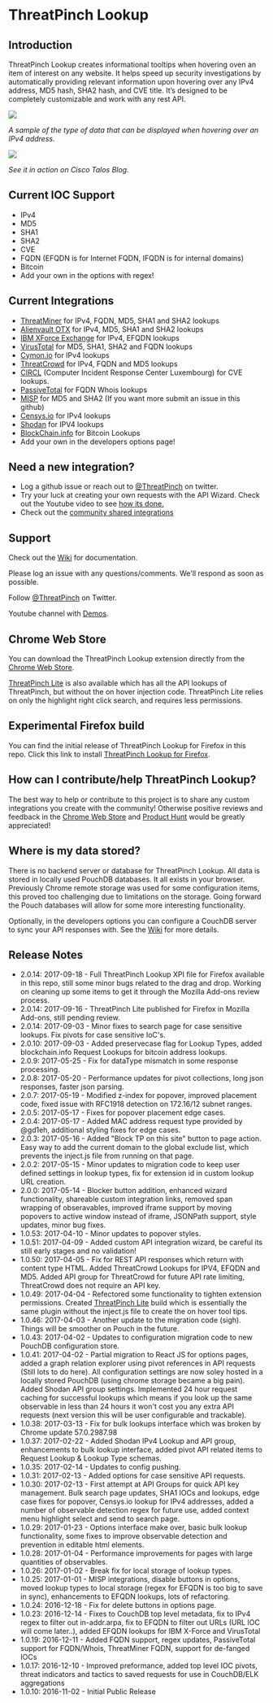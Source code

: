 # ThreatPinch Lookup

## Introduction

ThreatPinch Lookup creates informational tooltips when hovering oven an item of interest on any website. It helps speed up security investigations by automatically providing relevant information upon hovering over any IPv4 address, MD5 hash, SHA2 hash, and CVE title. It’s designed to be completely customizable and work with any rest API.

![](https://cloud.githubusercontent.com/assets/6827829/19833788/3c4df320-9e1d-11e6-8c4e-1095e3cc1ac6.png)

_A sample of the type of data that can be displayed when hovering over an IPv4 address._

![](https://github.com/cloudtracer/ThreatPinchLookup/blob/master/talosblog2.gif)

_See it in action on Cisco Talos Blog._



## Current IOC Support
- IPv4
- MD5
- SHA1
- SHA2
- CVE
- FQDN (EFQDN is for Internet FQDN, IFQDN is for internal domains)
- Bitcoin
- Add your own in the options with regex!

## Current Integrations
- [ThreatMiner](https://www.threatminer.org/) for IPv4, FQDN, MD5, SHA1 and SHA2 lookups
- [Alienvault OTX](https://otx.alienvault.com/) for IPv4, MD5, SHA1 and SHA2 lookups
- [IBM XForce Exchange](https://exchange.xforce.ibmcloud.com/) for IPv4, EFQDN lookups
- [VirusTotal](https://www.virustotal.com/) for MD5, SHA1, SHA2 and FQDN lookups
- [Cymon.io](https://cymon.io/) for IPv4 lookups
- [ThreatCrowd](https://www.threatcrowd.org/) for IPv4, FQDN and MD5 lookups
- [CIRCL](https://www.circl.lu/) (Computer Incident Response Center Luxembourg) for CVE lookups.
- [PassiveTotal](https://www.passivetotal.org/) for FQDN Whois lookups
- [MISP](http://www.misp-project.org/) for MD5 and SHA2 (If you want more submit an issue in this github)
- [Censys.io](https://censys.io/) for IPv4 lookups
- [Shodan](https://www.shodan.io/) for IPV4 lookups
- [BlockChain.info](https://blockchain.info/) for Bitcoin Lookups
- Add your own in the developers options page!

## Need a new integration?
- Log a github issue or reach out to [@ThreatPinch](https://twitter.com/ThreatPinch) on twitter.
- Try your luck at creating your own requests with the API Wizard. Check out the Youtube video to see [how its done.](https://www.youtube.com/watch?v=XM_eRM7pYos)
- Check out the [community shared integrations](https://github.com/cloudtracer/ThreatPinchLookup/wiki/3.0---Community-Shared-Integrations)

## Support

Check out the [Wiki](https://github.com/cloudtracer/ThreatPinchLookup/wiki) for documentation.

Please log an issue with any questions/comments. We'll respond as soon as possible. 

Follow [@ThreatPinch](https://twitter.com/ThreatPinch) on Twitter.

Youtube channel with [Demos](https://www.youtube.com/channel/UCuhYaI1qbb-exuhzscp3HBQ).

## Chrome Web Store

You can download the ThreatPinch Lookup extension directly from the [Chrome Web Store](https://chrome.google.com/webstore/detail/threatpinch-lookup/ljdgplocfnmnofbhpkjclbefmjoikgke).

[ThreatPinch Lite](https://chrome.google.com/webstore/detail/threatpinch-lite/jcjcflihdgdhapkadakfahkplbafobbi) is also available which has all the API lookups of ThreatPinch, but without the on hover injection code. ThreatPinch Lite relies on only the highlight right click search, and requires less permissions.

## Experimental Firefox build

You can find the initial release of ThreatPinch Lookup for Firefox in this repo. Click this link to install [ThreatPinch Lookup for Firefox](https://github.com/cloudtracer/ThreatPinchLookup/raw/master/ThreatPinchLookupFirefox.xpi).

## How can I contribute/help ThreatPinch Lookup?

The best way to help or contribute to this project is to share any custom integrations you create with the community! Otherwise positive reviews and feedback in the [Chrome Web Store](https://chrome.google.com/webstore/detail/threatpinch-lookup/ljdgplocfnmnofbhpkjclbefmjoikgke) and [Product Hunt](https://www.producthunt.com/posts/threatpinch-lookup) would be greatly appreciated!

## Where is my data stored?

There is no backend server or database for ThreatPinch Lookup. All data is stored in locally used PouchDB databases. It all exists in your browser. Previously Chrome remote storage was used for some configuration items, this proved too challenging due to limitations on the storage. Going forward the Pouch databases will allow for some more interesting functionality.

Optionally, in the developers options you can configure a CouchDB server to sync your API responses with. See the [Wiki](https://github.com/cloudtracer/ThreatPinchLookup/wiki) for more details.

## Release Notes
- 2.0.14: 2017-09-18 - Full ThreatPinch Lookup XPI file for Firefox available in this repo, still some minor bugs related to the drag and drop. Working on cleaning up some items to get it through the Mozilla Add-ons review process.
- 2.0.14: 2017-09-16 - ThreatPinch Lite published for Firefox in Mozilla Add-ons, still pending review.
- 2.0.14: 2017-09-03 - Minor fixes to search page for case sensitive lookups. Fix pivots for case sensitive IoC's.
- 2.0.10: 2017-09-03 - Added preservecase flag for Lookup Types, added blockchain.info Request Lookups for bitcoin address lookups.
- 2.0.9: 2017-05-25 - Fix for dataType mismatch in some response processing.
- 2.0.8: 2017-05-20 - Performance updates for pivot collections, long json responses, faster json parsing.
- 2.0.7: 2017-05-19 - Modified z-index for popover, improved placement code, fixed issue with RFC1918 detection on 172.16/12 subnet ranges.
- 2.0.5: 2017-05-17 - Fixes for popover placement edge cases.
- 2.0.4: 2017-05-17 - Added MAC address request type provided by @gd1eh, additional styling fixes for edge cases.
- 2.0.3: 2017-05-16 - Added "Block TP on this site" button to page action. Easy way to add the current domain to the global exclude list, which prevents the inject.js file from running on that page.
- 2.0.2: 2017-05-15 - Minor updates to migration code to keep user defined settings in lookup types, fix for extension id in custom lookup URL creation.
- 2.0.0: 2017-05-14 - Blocker button addition, enhanced wizard functionality, shareable custom integration links, removed span wrapping of obseravables, improved iframe support by moving popovers to active window instead of iframe, JSONPath support, style updates, minor bug fixes.
- 1.0.53: 2017-04-10 - Minor updates to popover styles.
- 1.0.51: 2017-04-09 - Added custom API integration wizard, be careful its still early stages and no validation!
- 1.0.50: 2017-04-05 - Fix for REST API responses which return with content type HTML. Added ThreatCrowd Lookups for IPV4, EFQDN and MD5. Added API group for ThreatCrowd for future API rate limiting, ThreatCrowd does not require an API key.
- 1.0.49: 2017-04-04 - Refectored some functionality to tighten extension permissions. Created [ThreatPinch Lite](https://chrome.google.com/webstore/detail/threatpinch-lite/jcjcflihdgdhapkadakfahkplbafobbi) build which is essentially the same plugin without the inject.js file to create the on hover tool tips.
- 1.0.46: 2017-04-03 - Another update to the migration code (sigh). Things will be smoother on Pouch in the future.
- 1.0.43: 2017-04-02 - Updates to configuration migration code to new PouchDB configuration store.
- 1.0.41: 2017-04-02 - Partial migration to React JS for options pages, added a graph relation explorer using pivot references in API requests (Still lots to do here). All configuration settings are now soley hosted in a locally stored PouchDB (using chrome storage became a big pain). Added Shodan API group settings. Implemented 24 hour request caching for successful lookups which means if you look up the same observable in less than 24 hours it won't cost you any extra API requests (next version this will be user configurable and trackable).
- 1.0.38: 2017-03-13 - Fix for bulk lookups interface which was broken by Chrome update 57.0.2987.98
- 1.0.37: 2017-02-22 - Added Shodan IPv4 Lookup and API group, enhancements to bulk lookup interface, added pivot API related items to Request Lookup & Lookup Type schemas.
- 1.0.35: 2017-02-14 - Updates to config pushing.
- 1.0.31: 2017-02-13 - Added options for case sensitive API requests.
- 1.0.30: 2017-02-13 - First attempt at API Groups for quick API key management. Bulk search page updates, SHA1 IOCs and lookups, edge case fixes for popover, Censys.io lookup for IPv4 addresses, added a number of observable detection regex for future use, added context menu highlight select and send to search page.
- 1.0.29: 2017-01-23 - Options interface make over, basic bulk lookup functionality, some fixes to improve observable detection and prevention in editable html elements.
- 1.0.28: 2017-01-04 - Performance improvements for pages with large quantities of observables.
- 1.0.26: 2017-01-02 - Break fix for local storage of lookup types.
- 1.0.25: 2017-01-01 - MISP integrations, disable buttons in options, moved lookup types to local storage (regex for EFQDN is too big to save in sync), enhancements to EFQDN lookups, lots of refactoring.
- 1.0.24: 2016-12-18 - Fix for delete buttons in options page.
- 1.0.23: 2016-12-14 - Fixes to CouchDB top level metadata, fix to IPv4 regex to filter out in-addr.arpa, fix to EFQDN to filter out URLs (URL IOC will come later..), added EFQDN lookups for IBM X-Force and VirusTotal
- 1.0.19: 2016-12-11 - Added FQDN support, regex updates, PassiveTotal support for FQDN/Whois, ThreatMiner FQDN, support for de-fanged IOCs
- 1.0.17: 2016-12-10 - Improved preformance, added top level IOC pivots, threat indicators and tactics to saved requests for use in CouchDB/ELK aggregations
- 1.0.10: 2016-11-02 - Initial Public Release  
